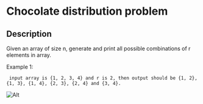 # Chocolate distribution problem 

## Description

Given an array of size n, generate and print all possible combinations of r elements in array. 
 
Example 1:


```
 input array is {1, 2, 3, 4} and r is 2, then output should be {1, 2}, {1, 3}, {1, 4}, {2, 3}, {2, 4} and {3, 4}.

```

 ![Alt](https://media.geeksforgeeks.org/wp-content/uploads/tree12345.png)